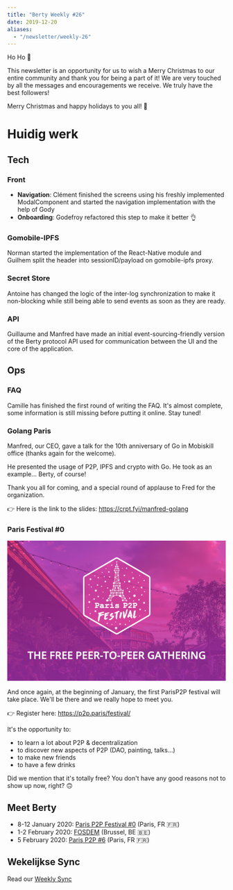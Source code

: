 ```yaml
---
title: "Berty Weekly #26"
date: 2019-12-20
aliases:
  - "/newsletter/weekly-26"
---
```


Ho Ho 🎄

This newsletter is an opportunity for us to wish a Merry Christmas to our entire community and thank you for being a part of it! We are very touched by all the messages and encouragements we receive. We truly have the best followers!

Merry Christmas and happy holidays to you all! 🎁


# Huidig werk

## Tech

### Front
* **Navigation**: Clément finished the screens using his freshly implemented ModalComponent and started the navigation implementation with the help of Gody
* **Onboarding**: Godefroy refactored this step to make it better 👌

### Gomobile-IPFS
Norman started the implementation of the React-Native module and Guilhem split the header into sessionID/payload on gomobile-ipfs proxy.

### Secret Store
Antoine has changed the logic of the inter-log synchronization to make it non-blocking while still being able to send events as soon as they are ready.

### API
Guillaume and Manfred have made an initial event-sourcing-friendly version of the Berty protocol API used for communication between the UI and the core of the application.


## Ops

### FAQ
Camille has finished the first round of writing the FAQ. It's almost complete, some information is still missing before putting it online. Stay tuned!

### Golang Paris

Manfred, our CEO, gave a talk for the 10th anniversary of Go in Mobiskill office (thanks again for the welcome).

He presented the usage of P2P, IPFS and crypto with Go. He took as an example... Berty, of course!

Thank you all for coming, and a special round of applause to Fred for the organization.

👉 Here is the link to the slides: https://crpt.fyi/manfred-golang

### Paris Festival #0

![image alt](Capture-d-e-cran-2019-12-20-a-12-08-43.png)

And once again, at the beginning of January, the first ParisP2P festival will take place. We'll be there and we really hope to meet you.

👉 Register here: https://p2p.paris/festival/

It's the opportunity to:

* to learn a lot about P2P & decentralization
* to discover new aspects of P2P (DAO, painting, talks...)
* to make new friends
* to have a few drinks

Did we mention that it's totally free? You don't have any good reasons not to show up now, right? 🙃

## Meet Berty

* 8-12 January 2020: [Paris P2P Festival #0](https://p2p.paris/en/event/festival-0/) (Paris, FR 🇫🇷)
* 1-2 February 2020: [FOSDEM](https://fosdem.org/2020/) (Brussel, BE 🇧🇪)
* 5 February 2020: [Paris P2P #6](https://p2p.paris/en/event/monthly-6/) (Paris, FR 🇫🇷)

## Wekelijkse Sync

Read our [Weekly Sync](https://github.com/berty/mgmt/blob/master/meeting-notes/2019/Q4/2019-12-20--staff-team-weekly-sync.md)
